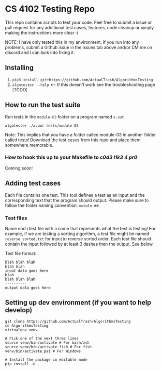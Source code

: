 # CS 4102 Testing Repo

This repo contains scripts to test your code. Feel free to submit a issue or pull request for any additional test cases, features, code cleanup or simply making the instructions more clear :) 

NOTE: I have only tested this in my environment. If you run into any problems, submit a Github issue in the issues tab above and/or DM me on discord and I can look into fixing it.

## Installing

1. ```pip3 install git+https://github.com/ActualTrash/AlgorithmsTesting```
2. `algotester --help` <-- If this doesn't work see the troubleshooting page (TODO)

## How to run the test suite

Run tests in the `module-03` folder on a program named `a.out`

```
algotester ./a.out tests/module-03
```

Note: This implies that you have a folder called module-03 in another folder called tests! Download the test cases from this repo and place them somewhere memorable.

### How to hook this up to your Makefile to *c0d3 l1k3 4 pr0*

Coming soon!


## Adding test cases

Each file contains one test. This tool defines a test as an input and the corresponding text that the program should output. Please make sure to follow the folder naming convention: `module-##`.

### Test files

Name each test file with a name that represents what the test is testing! For example, if we are testing a sorting algorithm, a test file might be named `reverse_sorted.txt` for input in reverse sorted order. Each test file should contain the input followed by at least 3 dashes then the output. See below.

Test file format:
```
blah blah blah
blah blah
input data goes here
blah
blah blah blah
----------
output data goes here
```

## Setting up dev environment (if you want to help develop)
```
git clone https://github.com/ActualTrash/AlgorithmsTesting
cd AlgorithmsTesting
virtualenv venv

# Pick one of the next three lines
source venv/bin/activate # For bash/zsh
source venv/bin/activate.fish # For fish
venv/bin/activate.ps1 # For Windows

# Install the package in editable mode
pip install -e .
```


